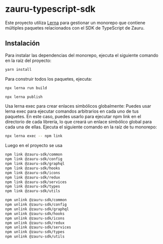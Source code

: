 # zauru-typescript-sdk

Este proyecto utiliza [Lerna](https://lerna.js.org/) para gestionar un monorepo que contiene múltiples paquetes relacionados con el SDK de TypeScript de Zauru.

## Instalación

Para instalar las dependencias del monorepo, ejecuta el siguiente comando en la raíz del proyecto:

```bash
yarn install
```

Para construir todos los paquetes, ejecuta:

```bash
npx lerna run build

npx lerna publish
```

Usa lerna exec para crear enlaces simbólicos globalmente:
Puedes usar lerna exec para ejecutar comandos arbitrarios en cada uno de tus paquetes. En este caso, puedes usarlo para ejecutar npm link en el directorio de cada librería, lo que creará un enlace simbólico global para cada una de ellas. Ejecuta el siguiente comando en la raíz de tu monorepo:

```bash
npx lerna exec -- npm link
```

Luego en el proyecto se usa

```bash
npm link @zauru-sdk/common
npm link @zauru-sdk/config
npm link @zauru-sdk/graphql
npm link @zauru-sdk/hooks
npm link @zauru-sdk/icons
npm link @zauru-sdk/redux
npm link @zauru-sdk/services
npm link @zauru-sdk/types
npm link @zauru-sdk/utils

npm unlink @zauru-sdk/common
npm unlink @zauru-sdk/config
npm unlink @zauru-sdk/graphql
npm unlink @zauru-sdk/hooks
npm unlink @zauru-sdk/icons
npm unlink @zauru-sdk/redux
npm unlink @zauru-sdk/services
npm unlink @zauru-sdk/types
npm unlink @zauru-sdk/utils
```
